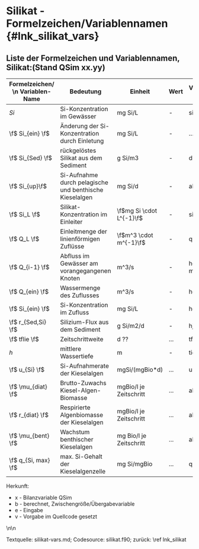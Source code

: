 Silikat - Formelzeichen/Variablennamen {#lnk_silikat_vars} 
========================================

## Liste der Formelzeichen und Variablennamen, Silikat:(Stand QSim xx.yy) ##

| Formelzeichen/ \n Variablen-Name | Bedeutung | Einheit | Wert | Variablennamen \n Quellcode | Herkunft | 
|----------------|------------|--------------|---------|---------|---------|
| *Si*  | Si-Konzentration im Gewässer | mg Si/L | - | si | b|
| \f$ Si_{ein} \f$  | Änderung der Si-Konzentration durch Einletung | mg Si/L | - | ... | b|
| \f$ Si_{Sed} \f$  | rückgelöstes Silikat aus dem Sediment | g Si/m3 | - | dsised | b |
| \f$ Si_{up}\f$  | Si-Aufnahme durch pelagische und benthische Kieselalgen | mg Si/d | - | akisi | b |
| \f$ Si_L \f$ | Silikat-Konzentration im Einleiter | \f$mg Si \cdot L^{-1}\f$ | - | sil | b |
| \f$ Q_L \f$  | Einleitmenge der linienförmigen Zuflüsse | \f$m^3 \cdot m^{-1}\f$ | - | qeinll | e |
| \f$ Q_{i-1} \f$  | Abfluss im Gewässer am vorangegangenen Knoten | m^3/s | - | hcq = vabfl(ior-m) | b |
| \f$ Q_{ein} \f$  | Wassermenge des Zuflusses | m^3/s | - | hcqe | e |
| \f$ Si_{ein} \f$ | Si-Konzentration im Zufluss | mg Si/L | - | hcsie | e |
| \f$ r_{Sed,Si} \f$ | Silizium-Flux aus dem Sediment | g Si/m2/d | - | hjsi | b |
| \f$ tflie \f$  | Zeitschrittweite | d ?? | ... | tflie | ...|
| *h*  | mittlere Wassertiefe | m | - | tiefe | b |
| \f$ u_{Si} \f$  | Si-Aufnahmerate der Kieselalgen | mgSi/(mgBio*d) | ... | up_siz | ...|
| \f$ \mu_{diat} \f$ | Brutto-Zuwachs Kiesel-Algen-Biomasse | mgBio/l je Zeitschritt | ... | akibrz | ...|
| \f$ r_{diat} \f$ | Respirierte Algenbiomasse der Kieselalgen | mgBio/l je Zeitschritt | ... | algakz | ...|
| \f$ \mu_{bent} \f$ | Wachstum benthischer Kieselalgen | mg Bio/l je Zeitschritt | ... | albewk | ...|
| \f$ q_{Si, max} \f$ |  max. Si-Gehalt der Kieselalgenzelle | mg Si/mgBio | ... | qmx_sk | ...|

Herkunft: 
+ x - Bilanzvariable QSim 
+ b - berechnet, Zwischengröße/Übergabevariable 
+ e - Eingabe 
+ v - Vorgabe im Quellcode gesetzt 

\n\n

Textquelle: silikat-vars.md; Codesource: silikat.f90; zurück: \ref lnk_silikat
